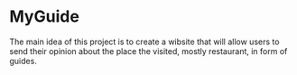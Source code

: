 # MyGuide
The main idea of this project is to create a wibsite that will allow users to send their opinion about the place the visited, mostly restaurant, in form of guides.
